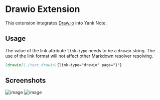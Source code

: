 # Drawio Extension

This extension integrates [Draw.io](https://app.diagrams.net/) into Yank Note.

## Usage

The value of the link attribute `link-type` needs to be a `drawio` string. The use of the link format will not affect other Markdown resolver resolving.

```markdown
[drawio](./test.drawio){link-type="drawio" page="1"}
```

## Screenshots

![image](https://registry.yank-note.com/cdn/@yank-note/extension-drawio/1.9.0/167283928-7eabd466-d34b-40d1-86f4-dff296243184.png)
![image](https://registry.yank-note.com/cdn/@yank-note/extension-drawio/1.9.0/167284017-8f6ffdde-128b-40b8-bfea-274d32e57ef3.png)
